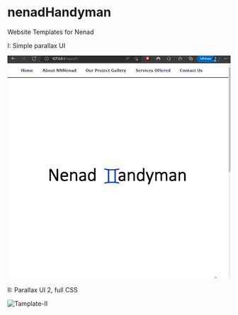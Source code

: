 # nenadHandyman
Website Templates for Nenad

I: Simple parallax UI
<p> <img src='Nenad1.gif' title='Template1' width='' alt='Tamplate-I' />
  
II: Parallax UI 2, full CSS
<p> <img src='Nenad2.gif' title='Template2' width='' alt='Tamplate-II' />
